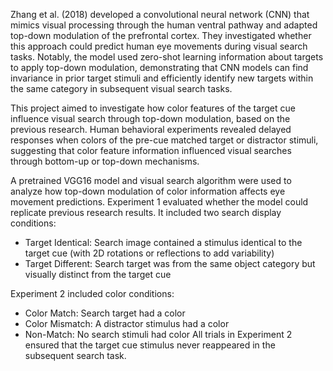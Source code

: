  Zhang et al. (2018) developed a convolutional neural network (CNN) that mimics visual processing through the human ventral pathway and adapted top-down modulation of the prefrontal cortex. They investigated whether this approach could predict human eye movements during visual search tasks. Notably, the model used zero-shot learning information about targets to apply top-down modulation, demonstrating that CNN models can find invariance in prior target stimuli and efficiently identify new targets within the same category in subsequent visual search tasks.

 This project aimed to investigate how color features of the target cue influence visual search through top-down modulation, based on the previous research. Human behavioral experiments revealed delayed responses when colors of the pre-cue matched target or distractor stimuli, suggesting that color feature information influenced visual searches through bottom-up or top-down mechanisms.

 A pretrained VGG16 model and visual search algorithm were used to analyze how top-down modulation of color information affects eye movement predictions.
Experiment 1 evaluated whether the model could replicate previous research results. It included two search display conditions:
- Target Identical: Search image contained a stimulus identical to the target cue (with 2D rotations or reflections to add variability)
- Target Different: Search target was from the same object category but visually distinct from the target cue

Experiment 2 included color conditions:
- Color Match: Search target had a color
- Color Mismatch: A distractor stimulus had a color
- Non-Match: No search stimuli had color
All trials in Experiment 2 ensured that the target cue stimulus never reappeared in the subsequent search task.
